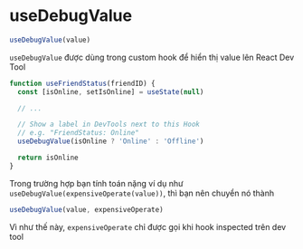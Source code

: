 # useDebugValue

```jsx
useDebugValue(value)
```

`useDebugValue` được dùng trong custom hook để hiển thị value lên React Dev Tool

```jsx
function useFriendStatus(friendID) {
  const [isOnline, setIsOnline] = useState(null)

  // ...

  // Show a label in DevTools next to this Hook
  // e.g. "FriendStatus: Online"
  useDebugValue(isOnline ? 'Online' : 'Offline')

  return isOnline
}
```

Trong trường hợp bạn tính toán nặng ví dụ như `useDebugValue(expensiveOperate(value))`, thì bạn nên chuyển nó thành

```jsx
useDebugValue(value, expensiveOperate)
```

Vì như thế này, `expensiveOperate` chỉ được gọi khi hook inspected trên dev tool
